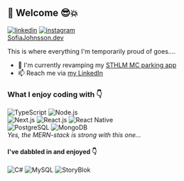 ## 👋 Welcome 😎💥
[<img alt="linkedin" src="https://img.shields.io/static/v1?style=flat&logo=linkedin&label=&message=LinkedIn&color=blue"/>](https://www.linkedin.com/in/sofia-johnsson-s-856308188/)
[<img alt="instagram" src="https://img.shields.io/static/v1?style=flat&logo=instagram&label=&message=Instagram&color=pink"/>](https://www.instagram.com/sofiajohnsson_illustrations/)<br/>
[SofiaJohnsson.dev](https://sofiajohnsson.dev)

This is where everything I'm temporarily proud of goes....

- 🚧 I'm currently revamping my [STHLM MC parking app](https://github.com/1Tolv2/sthlm-mc-parking-pwa)
- 📫 Reach me via [my LinkedIn](https://www.linkedin.com/in/sofia-johnsson-s-856308188/)

### What I enjoy coding with 👇
<img alt="TypeScript" src="https://img.shields.io/static/v1?style=flat&logo=typescript&label=&message=TypeScript&logoColor=white&color=blue"/> <img alt="Node.js" src="https://img.shields.io/static/v1?style=flat&logo=node.js&label=&message=Node.js&color=lightgrey"/> <br/>
<img alt="Next.js" src="https://img.shields.io/static/v1?style=flat&logo=next.js&label=&message=Next.js&color=black"/> <img alt="React.js" src="https://img.shields.io/static/v1?style=flat&logo=react&label=&message=React.js&color=grey"/> <img alt="React Native" src="https://img.shields.io/static/v1?style=flat&logo=react&label=&message=React Native&color=grey"/>  <br/> <img alt="PostgreSQL" src="https://img.shields.io/static/v1?style=flat&logo=postgresql&label=&message=PostgreSQL&logoColor=white&color=purple"/> <img alt="MongoDB" src="https://img.shields.io/static/v1?style=flat&logo=mongodb&label=&message=MongoDB&color=green"/> <br/>
*Yes, the MERN-stack is strong with this one...*

#### I've dabbled in and enjoyed 👇 
<img alt="C#" src="https://img.shields.io/static/v1?style=flat&logo=csharp&label=&message=C%23&color=purple"/> <img alt="MySQL" src="https://img.shields.io/static/v1?style=flat&logo=mysql&label=&message=MySQL&color=white"/> <img alt="StoryBlok" src="https://img.shields.io/static/v1?style=flat&logo=storyblok&label=&message=StoryBlok&color=white"/>

